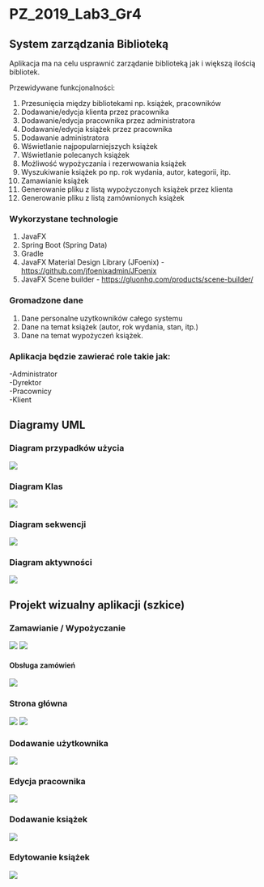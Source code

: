 # PZ_2019_Lab3_Gr4
## System zarządzania Biblioteką

Aplikacja ma na celu usprawnić zarządanie biblioteką jak i większą ilością bibliotek. 

Przewidywane funkcjonalności: 
1. Przesunięcia między bibliotekami np. książek, pracowników
1. Dodawanie/edycja klienta przez pracownika
1. Dodawanie/edycja pracownika przez administratora
1. Dodawanie/edycja książek przez pracownika
1. Dodawanie administratora
1. Wświetlanie najpopularniejszych książek
1. Wświetlanie polecanych książek
1. Możliwość wypożyczania i rezerwowania książek
1. Wyszukiwanie książek po np. rok wydania, autor, kategorii, itp.
1. Zamawianie książek
1. Generowanie pliku z listą wypożyczonych książek przez klienta 
1. Generowanie pliku z listą zamównionych książek


### Wykorzystane technologie
1. JavaFX
1. Spring Boot (Spring Data)
1. Gradle
1. JavaFX Material Design Library (JFoenix) - https://github.com/jfoenixadmin/JFoenix
1. JavaFX Scene builder - https://gluonhq.com/products/scene-builder/

### Gromadzone dane
1. Dane personalne uzytkowników całego systemu
1. Dane na temat książek (autor, rok wydania, stan, itp.)
1. Dane na temat wypożyczeń książek.

### Aplikacja będzie zawierać role takie jak: 
-Administrator <br>
-Dyrektor<br>
-Pracownicy<br>
-Klient<br>

## Diagramy UML
### Diagram przypadków użycia
![](https://i.imgsafe.org/6a/6a68d23cb7.jpeg)

### Diagram Klas
![](https://i.imgsafe.org/c3/c317110318.jpeg)

### Diagram sekwencji
![](https://i.imgsafe.org/6a/6a5bbb5f92.jpeg)

### Diagram aktywności
![](https://i.imgsafe.org/c3/c31bc85309.jpeg)


## Projekt wizualny aplikacji (szkice)
### Zamawianie / Wypożyczanie
![](https://i.imgsafe.org/0a/0af2c5b40d.png)
![](https://i.imgsafe.org/3b/3bd4fca808.png)
#### Obsługa zamówień
![](https://i.imgsafe.org/3c/3c75210bcf.png)

### Strona główna
![](https://i.imgsafe.org/2a/2a42e56962.png)
![](https://i.imgsafe.org/2a/2a42e8e6d3.png)

### Dodawanie użytkownika
![](https://i.imgsafe.org/3a/3a4825ff4c.jpeg)

### Edycja pracownika
![](https://i.imgsafe.org/3a/3a48831d80.jpeg)

### Dodawanie książek
![](https://i.imgsafe.org/3a/3a48831d80.jpeg)

### Edytowanie książek
![](https://i.imgsafe.org/3a/3a48a191ba.jpeg)
